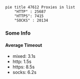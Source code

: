 
```mermaid
pie title 47612 Proxies in list
    "HTTP" : 25687
    "HTTPS": 7415
    "SOCKS" : 20134
```

### Some Info
#### Average Timeout

- mixed: 3.1s
- http: 1.5s
- https: 8.5s
- socks: 6.2s